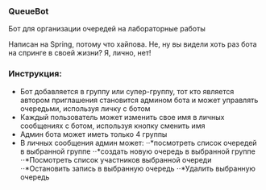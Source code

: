 ### QueueBot

Бот для организации очередей на лабораторные работы

Написан на Spring, потому что хайпова. Не, ну вы видели хоть раз бота на спринге в своей жизни? Я, лично, нет!

### Инструкция:
- Бот добавляется в группу или супер-группу, тот кто является автором приглашения становится админом бота и может управлять очередьми, используя личку с ботом
- Каждый пользователь может изменить свое имя в личных сообщениях с ботом, используя кнопку сменить имя
- Админ бота может иметь только 4 группы
- В личных сообщения админ может: 
⋅⋅*посмотреть список очередей в выбранной группе
⋅⋅*создать новую очередь в выбранной группе
⋅⋅*Посмотреть список участников выбранной очереди
⋅⋅*Остановить запись в выбранную очередь 
⋅⋅*Удалить выбранную очередь

